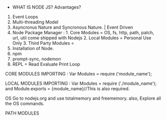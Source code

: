 - WHAT IS NODE JS? Advantages? 

1. Event Loops 
2. Multi-threading Model
3. Asyncronus Nature and Syncronous Nature. | Event Driven 
4. Node Package Manager : 1. Core Modules = OS, fs, http, path, patch, url, util come shipped with Nodejs
						  2. Local Modules = Personal Use Only 
						  3. Third Party Modules = 
5. Installation of Node.
6. npm
7. prompt-sync, nodemon
8. REPL = Read Evaluate Print Loop

CORE MODULES IMPORTING : 
Var Modules = require ('module_name');

LOCAL MODULES IMPORTING : 
Var Modules = require ('./module_name'); 	and 	Module.exports = {module_name}//This is also required.

OS
Go to nodejs.org and use totalmemory and freememory.
also, Explore all the OS commands.

PATH MODULES
